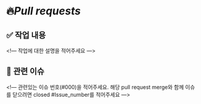 # 🔥*Pull requests*

## ✅ 작업 내용
<!— 작업에 대한 설명을 적어주세요 —>

## 📌 관련 이슈
<!— 관련있는 이슈 번호(#000)을 적어주세요.
해당 pull request merge와 함께 이슈를 닫으려면
closed #Issue_number를 적어주세요 —>
